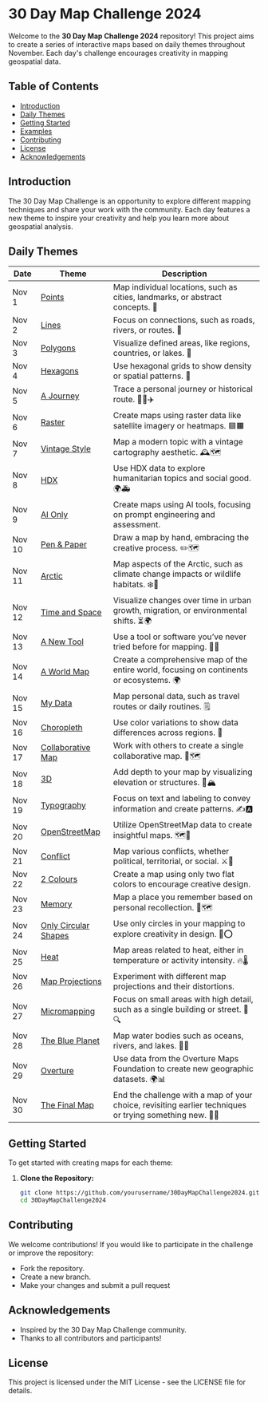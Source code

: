 # 30 Day Map Challenge 2024

Welcome to the **30 Day Map Challenge 2024** repository! This project aims to create a series of interactive maps based on daily themes throughout November. Each day's challenge encourages creativity in mapping geospatial data.

## Table of Contents
- [Introduction](#introduction)
- [Daily Themes](#daily-themes)
- [Getting Started](#getting-started)
- [Examples](#examples)
- [Contributing](#contributing)
- [License](#license)
- [Acknowledgements](#acknowledgements)

## Introduction
The 30 Day Map Challenge is an opportunity to explore different mapping techniques and share your work with the community. Each day features a new theme to inspire your creativity and help you learn more about geospatial analysis.

## Daily Themes
| Date       | Theme                   | Description                                           |
|------------|-------------------------|-------------------------------------------------------|
| Nov 1      | [Points](01-points)     | Map individual locations, such as cities, landmarks, or abstract concepts. 📍 |
| Nov 2      | [Lines](02-lines)       | Focus on connections, such as roads, rivers, or routes. 📏 |
| Nov 3      | [Polygons](03-polygons)  | Visualize defined areas, like regions, countries, or lakes. 🛑 |
| Nov 4      | [Hexagons](04-hexagons)  | Use hexagonal grids to show density or spatial patterns. 🔷 |
| Nov 5      | [A Journey](05-journey)  | Trace a personal journey or historical route. 🚶‍♂️✈️ |
| Nov 6      | [Raster](06-raster)      | Create maps using raster data like satellite imagery or heatmaps. 🟦🟧 |
| Nov 7      | [Vintage Style](07-vintage) | Map a modern topic with a vintage cartography aesthetic. 🕰️🗺️ |
| Nov 8      | [HDX](08-hdx)            | Use HDX data to explore humanitarian topics and social good. 🌍🚑 |
| Nov 9      | [AI Only](09-ai-only)     | Create maps using AI tools, focusing on prompt engineering and assessment. |
| Nov 10     | [Pen & Paper](10-pen-paper) | Draw a map by hand, embracing the creative process. ✏️🗺️ |
| Nov 11     | [Arctic](11-arctic)      | Map aspects of the Arctic, such as climate change impacts or wildlife habitats. ❄️🧊 |
| Nov 12     | [Time and Space](12-time-space) | Visualize changes over time in urban growth, migration, or environmental shifts. ⏳🌍 |
| Nov 13     | [A New Tool](13-new-tool) | Use a tool or software you’ve never tried before for mapping. 🧪🔧 |
| Nov 14     | [A World Map](14-world-map) | Create a comprehensive map of the entire world, focusing on continents or ecosystems. 🌍 |
| Nov 15     | [My Data](15-my-data)     | Map personal data, such as travel routes or daily routines. 🗒️ |
| Nov 16     | [Choropleth](16-choropleth) | Use color variations to show data differences across regions. 🎨 |
| Nov 17     | [Collaborative Map](17-collaborative) | Work with others to create a single collaborative map. 🤝🗺️ |
| Nov 18     | [3D](18-3d)               | Add depth to your map by visualizing elevation or structures. 🎢🏔️ |
| Nov 19     | [Typography](19-typography) | Focus on text and labeling to convey information and create patterns. ✍️🅰️ |
| Nov 20     | [OpenStreetMap](20-osm)   | Utilize OpenStreetMap data to create insightful maps. 🗺️📍 |
| Nov 21     | [Conflict](21-conflict)    | Map various conflicts, whether political, territorial, or social. ⚔️🛑 |
| Nov 22     | [2 Colours](22-2-colours)  | Create a map using only two flat colors to encourage creative design. |
| Nov 23     | [Memory](23-memory)        | Map a place you remember based on personal recollection. 💭🗺️ |
| Nov 24     | [Only Circular Shapes](24-circular) | Use only circles in your mapping to explore creativity in design. 🔵⭕ |
| Nov 25     | [Heat](25-heat)            | Map areas related to heat, either in temperature or activity intensity. 🔥🌡️ |
| Nov 26     | [Map Projections](26-projections) | Experiment with different map projections and their distortions. |
| Nov 27     | [Micromapping](27-micromapping) | Focus on small areas with high detail, such as a single building or street. 🧐🔍 |
| Nov 28     | [The Blue Planet](28-blue-planet) | Map water bodies such as oceans, rivers, and lakes. 🌊🐋 |
| Nov 29     | [Overture](29-overture)    | Use data from the Overture Maps Foundation to create new geographic datasets. 🌍📊 |
| Nov 30     | [The Final Map](30-final-map) | End the challenge with a map of your choice, revisiting earlier techniques or trying something new. 🎉🌐 |


## Getting Started
To get started with creating maps for each theme:
1. **Clone the Repository:**
   ```bash
   git clone https://github.com/yourusername/30DayMapChallenge2024.git
   cd 30DayMapChallenge2024


## Contributing
We welcome contributions! If you would like to participate in the challenge or improve the repository:

- Fork the repository.
- Create a new branch.
- Make your changes and submit a pull request

## Acknowledgements
- Inspired by the 30 Day Map Challenge community.
- Thanks to all contributors and participants!

## License
This project is licensed under the MIT License - see the LICENSE file for details.
